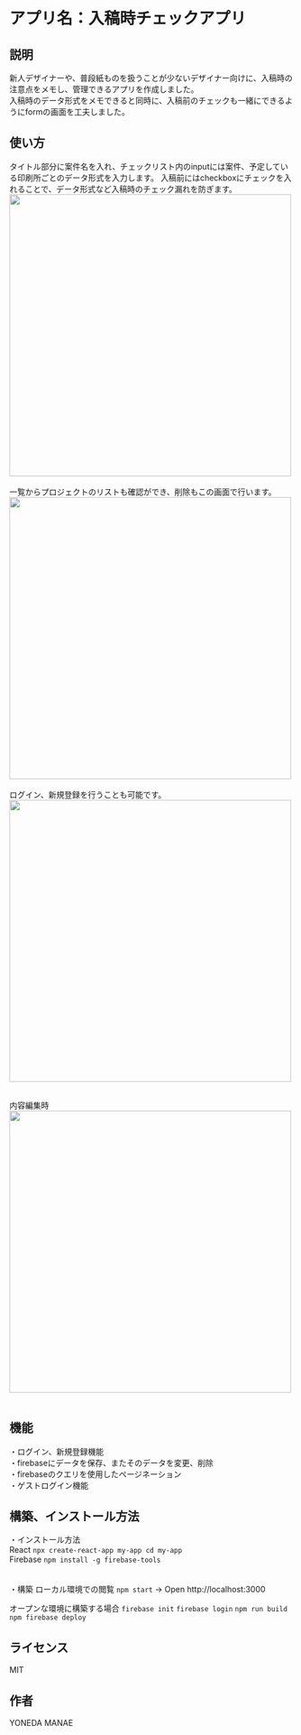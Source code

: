 # アプリ名：入稿時チェックアプリ

## 説明
新人デザイナーや、普段紙ものを扱うことが少ないデザイナー向けに、入稿時の注意点をメモし、管理できるアプリを作成しました。<br>
入稿時のデータ形式をメモできると同時に、入稿前のチェックも一緒にできるようにformの画面を工夫しました。

## 使い方
タイトル部分に案件名を入れ、チェックリスト内のinputには案件、予定している印刷所ごとのデータ形式を入力します。
入稿前にはcheckboxにチェックを入れることで、データ形式など入稿時のチェック漏れを防ぎます。<br>
<img src = "https://user-images.githubusercontent.com/90192979/166429382-c0bab6e5-e23a-4bcd-a9eb-c3fdbbbb67ef.png" width = "500px">
<br><br>一覧からプロジェクトのリストも確認ができ、削除もこの画面で行います。
<img src = "https://user-images.githubusercontent.com/90192979/166439002-e314cbf3-8308-45a7-804e-bf90e7ee5b13.png" width = "500px">
<br><br>ログイン、新規登録を行うことも可能です。<br>
<img src = "https://user-images.githubusercontent.com/90192979/166876008-de2cf2d0-f3a3-4ac1-915b-0dc553ef8716.png" width = "500px">

<br>内容編集時<br>
<img src = "https://user-images.githubusercontent.com/90192979/166882255-49b0769a-7aa4-41ab-80ba-c4f5a300f810.gif" width = "500px">
<br><br>
## 機能
・ログイン、新規登録機能<br>
・firebaseにデータを保存、またそのデータを変更、削除<br>
・firebaseのクエリを使用したページネーション<br>
・ゲストログイン機能<br>

## 構築、インストール方法
・インストール方法<br>
React ```npx create-react-app my-app cd my-app```<br>
Firebase ```npm install -g firebase-tools```<br>
<br><br>
・構築
ローカル環境での閲覧
```npm start```
→ Open http://localhost:3000

オープンな環境に構築する場合
```firebase init```
```firebase login```
```npm run build```
```npm firebase deploy```

## ライセンス
MIT 

## 作者
YONEDA MANAE
<br>
<br>
